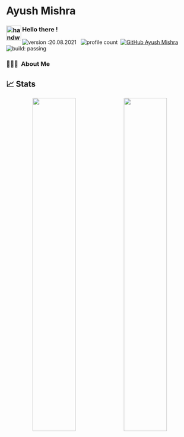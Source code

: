 # Ayush Mishra

### <img alt="handwavegif" src="https://user-images.githubusercontent.com/39513876/112366216-8cfe7400-8cfe-11eb-8116-7d3dbae20e97.gif" width='40' align="left"/> Hello there !
![version :20.08.2021](https://img.shields.io/badge/version-20.08.2021-informational) &nbsp;
![profile count](https://komarev.com/ghpvc/?username=ayushmi17&color=red)&nbsp;
[![GitHub Ayush Mishra](https://img.shields.io/github/followers/ayushmi17?label=follow&style=social)](https://github.com/ayushmi17)&nbsp;
![build: passing](https://img.shields.io/badge/build-passing-success)
### 👨🏻‍💻 &nbsp;About Me

## 📈 Stats
<p align="center">
  <img width="48%" src="https://github-readme-stats.vercel.app/api?username=ayushmi17&show_icons=true&theme=tokyonight" />
  <img width="48%" src="https://github-readme-streak-stats.herokuapp.com/?user=ayushmi17&theme=tokyonight" />
 </p>
